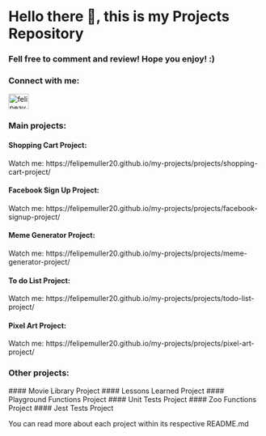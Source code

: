 <h1>Hello there 👋, this is my Projects Repository</h1>
<h3>Fell free to comment and review! Hope you enjoy! :)</h3>

<h3 align="left">Connect with me:</h3>
<p align="left">
<a href="https://linkedin.com/in/felipeavmuller" target="blank"><img align="center" src="https://cdn.jsdelivr.net/npm/simple-icons@3.0.1/icons/linkedin.svg" alt="felipeavmuller" height="30" width="40" /></a>
</p>

<h3>Main projects:</h3>

<h4>Shopping Cart Project:</h4>
Watch me: https://felipemuller20.github.io/my-projects/projects/shopping-cart-project/

<h4>Facebook Sign Up Project:</h4>
Watch me: https://felipemuller20.github.io/my-projects/projects/facebook-signup-project/

<h4>Meme Generator Project:</h4>
Watch me: https://felipemuller20.github.io/my-projects/projects/meme-generator-project/

<h4>To do List Project:</h4>
Watch me: https://felipemuller20.github.io/my-projects/projects/todo-list-project/

<h4>Pixel Art Project:</h4>
Watch me: https://felipemuller20.github.io/my-projects/projects/pixel-art-project/

<h3>Other projects:</h3>
#### Movie Library Project
#### Lessons Learned Project
#### Playground Functions Project
#### Unit Tests Project
#### Zoo Functions Project
#### Jest Tests Project

You can read more about each project within its respective README.md

